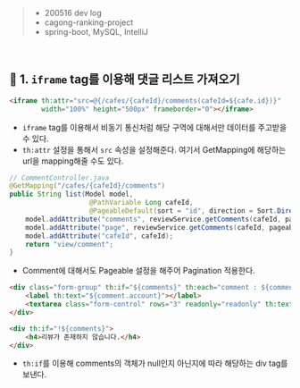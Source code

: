 > - 200516 dev log
> - cagong-ranking-project  
> - spring-boot, MySQL, IntelliJ  

<br>

## 🔖 1. `iframe` tag를 이용해 댓글 리스트 가져오기

```html
<iframe th:attr="src=@{/cafes/{cafeId}/comments(cafeId=${cafe.id})}"
        width="100%" height="500px" frameborder="0"></iframe>
```
- `iframe` tag를 이용해서 비동기 통신처럼 해당 구역에 대해서만 데이터를 주고받을 수 있다.
- `th:attr` 설정을 통해서 `src` 속성을 설정해준다. 여기서 GetMapping에 해당하는 url을 mapping해줄 수도 있다.

```java
// CommentController.java
@GetMapping("/cafes/{cafeId}/comments")
public String list(Model model,
                    @PathVariable Long cafeId,
                    @PageableDefault(sort = "id", direction = Sort.Direction.ASC, size = 10) Pageable pageable) {
    model.addAttribute("comments", reviewService.getComments(cafeId, pageable).get("comments"));
    model.addAttribute("page", reviewService.getComments(cafeId, pageable).get("page"));
    model.addAttribute("cafeId", cafeId);
    return "view/comment";
}
```
- Comment에 대해서도 Pageable 설정을 해주어 Pagination 적용한다.

```html
<div class="form-group" th:if="${comments}" th:each="comment : ${comments}">
    <label th:text="${comment.account}"></label>
    <textarea class="form-control" rows="3" readonly="readonly" th:text="${comment.content}"></textarea>
</div>

<div th:if="!${comments}">
    <h4>리뷰가 존재하지 않습니다.</h4>
</div>
```
- `th:if`를 이용해 comments의 객체가 null인지 아닌지에 따라 해당하는 div tag를 보낸다.